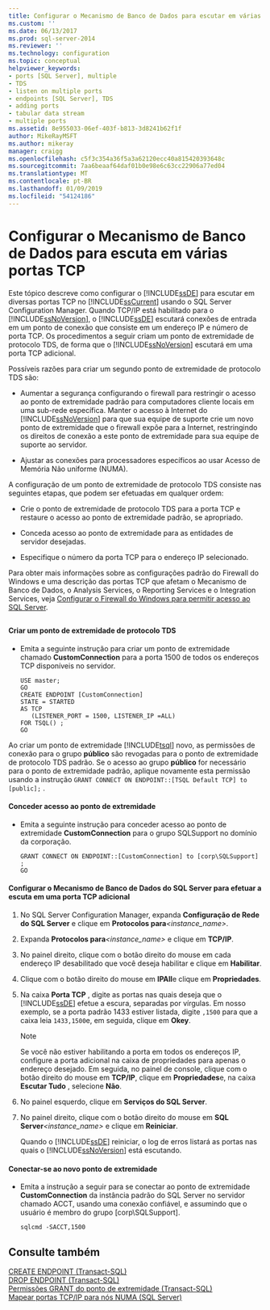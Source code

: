 ```yaml
---
title: Configurar o Mecanismo de Banco de Dados para escutar em várias portas TCP | Microsoft Docs
ms.custom: ''
ms.date: 06/13/2017
ms.prod: sql-server-2014
ms.reviewer: ''
ms.technology: configuration
ms.topic: conceptual
helpviewer_keywords:
- ports [SQL Server], multiple
- TDS
- listen on multiple ports
- endpoints [SQL Server], TDS
- adding ports
- tabular data stream
- multiple ports
ms.assetid: 8e955033-06ef-403f-b813-3d8241b62f1f
author: MikeRayMSFT
ms.author: mikeray
manager: craigg
ms.openlocfilehash: c5f3c354a36f5a3a62120ecc40a815420393648c
ms.sourcegitcommit: 7aa6beaaf64daf01b0e98e6c63cc22906a77ed04
ms.translationtype: MT
ms.contentlocale: pt-BR
ms.lasthandoff: 01/09/2019
ms.locfileid: "54124186"
---
```

# <a name="configure-the-database-engine-to-listen-on-multiple-tcp-ports"></a>Configurar o Mecanismo de Banco de Dados para escuta em várias portas TCP
  Este tópico descreve como configurar o [!INCLUDE[ssDE](../../includes/ssde-md.md)] para escutar em diversas portas TCP no [!INCLUDE[ssCurrent](../../includes/sscurrent-md.md)] usando o SQL Server Configuration Manager. Quando TCP/IP está habilitado para o [!INCLUDE[ssNoVersion](../../includes/ssnoversion-md.md)], o [!INCLUDE[ssDE](../../includes/ssde-md.md)] escutará conexões de entrada em um ponto de conexão que consiste em um endereço IP e número de porta TCP. Os procedimentos a seguir criam um ponto de extremidade de protocolo TDS, de forma que o [!INCLUDE[ssNoVersion](../../includes/ssnoversion-md.md)] escutará em uma porta TCP adicional.  
  
 Possíveis razões para criar um segundo ponto de extremidade de protocolo TDS são:  
  
-   Aumentar a segurança configurando o firewall para restringir o acesso ao ponto de extremidade padrão para computadores cliente locais em uma sub-rede específica. Manter o acesso à Internet do [!INCLUDE[ssNoVersion](../../includes/ssnoversion-md.md)] para que sua equipe de suporte crie um novo ponto de extremidade que o firewall expõe para a Internet, restringindo os direitos de conexão a este ponto de extremidade para sua equipe de suporte ao servidor.  
  
-   Ajustar as conexões para processadores específicos ao usar Acesso de Memória Não uniforme (NUMA).  
  
 A configuração de um ponto de extremidade de protocolo TDS consiste nas seguintes etapas, que podem ser efetuadas em qualquer ordem:  
  
-   Crie o ponto de extremidade de protocolo TDS para a porta TCP e restaure o acesso ao ponto de extremidade padrão, se apropriado.  
  
-   Conceda acesso ao ponto de extremidade para as entidades de servidor desejadas.  
  
-   Especifique o número da porta TCP para o endereço IP selecionado.  
  
 Para obter mais informações sobre as configurações padrão do Firewall do Windows e uma descrição das portas TCP que afetam o Mecanismo de Banco de Dados, o Analysis Services, o Reporting Services e o Integration Services, veja [Configurar o Firewall do Windows para permitir acesso ao SQL Server](../../sql-server/install/configure-the-windows-firewall-to-allow-sql-server-access.md).  
  
##  <a name="SSMSProcedure"></a>  
  
#### <a name="to-create-a-tds-endpoint"></a>Criar um ponto de extremidade de protocolo TDS  
  
-   Emita a seguinte instrução para criar um ponto de extremidade chamado **CustomConnection** para a porta 1500 de todos os endereços TCP disponíveis no servidor.  
  
    ```  
    USE master;  
    GO  
    CREATE ENDPOINT [CustomConnection]  
    STATE = STARTED  
    AS TCP  
       (LISTENER_PORT = 1500, LISTENER_IP =ALL)  
    FOR TSQL() ;  
    GO  
    ```  
  
 Ao criar um ponto de extremidade [!INCLUDE[tsql](../../includes/tsql-md.md)] novo, as permissões de conexão para o grupo **público** são revogadas para o ponto de extremidade de protocolo TDS padrão. Se o acesso ao grupo **público** for necessário para o ponto de extremidade padrão, aplique novamente esta permissão usando a instrução `GRANT CONNECT ON ENDPOINT::[TSQL Default TCP] to [public];` .  
  
#### <a name="to-grant-access-to-the-endpoint"></a>Conceder acesso ao ponto de extremidade  
  
-   Emita a seguinte instrução para conceder acesso ao ponto de extremidade **CustomConnection** para o grupo SQLSupport no domínio da corporação.  
  
    ```  
    GRANT CONNECT ON ENDPOINT::[CustomConnection] to [corp\SQLSupport] ;  
    GO  
    ```  
  
#### <a name="to-configure-the-sql-server-database-engine-to-listen-on-an-additional-tcp-port"></a>Configurar o Mecanismo de Banco de Dados do SQL Server para efetuar a escuta em uma porta TCP adicional  
  
1.  No SQL Server Configuration Manager, expanda **Configuração de Rede do SQL Server** e clique em **Protocolos para**_<instance_name>_.  
  
2.  Expanda **Protocolos para**_<instance_name>_ e clique em **TCP/IP**.  
  
3.  No painel direito, clique com o botão direito do mouse em cada endereço IP desabilitado que você deseja habilitar e clique em **Habilitar**.  
  
4.  Clique com o botão direito do mouse em **IPAll**e clique em **Propriedades**.  
  
5.  Na caixa **Porta TCP** , digite as portas nas quais deseja que o [!INCLUDE[ssDE](../../includes/ssde-md.md)] efetue a escura, separadas por vírgulas. Em nosso exemplo, se a porta padrão 1433 estiver listada, digite `,1500` para que a caixa leia `1433,1500`e, em seguida, clique em **Okey**.  
  
    > [!NOTE]  
    >  Se você não estiver habilitando a porta em todos os endereços IP, configure a porta adicional na caixa de propriedades para apenas o endereço desejado. Em seguida, no painel de console, clique com o botão direito do mouse em **TCP/IP**, clique em **Propriedades**e, na caixa **Escutar Tudo** , selecione **Não**.  
  
6.  No painel esquerdo, clique em **Serviços do SQL Server**.  
  
7.  No painel direito, clique com o botão direito do mouse em **SQL Server**_<instance_name>_ e clique em **Reiniciar**.  
  
     Quando o [!INCLUDE[ssDE](../../includes/ssde-md.md)] reiniciar, o log de erros listará as portas nas quais o [!INCLUDE[ssNoVersion](../../includes/ssnoversion-md.md)] está escutando.  
  
#### <a name="to-connect-to-the-new-endpoint"></a>Conectar-se ao novo ponto de extremidade  
  
-   Emita a instrução a seguir para se conectar ao ponto de extremidade **CustomConnection** da instância padrão do SQL Server no servidor chamado ACCT, usando uma conexão confiável, e assumindo que o usuário é membro do grupo [corp\SQLSupport].  
  
    ```  
    sqlcmd -SACCT,1500  
    ```  
  
## <a name="see-also"></a>Consulte também  
 [CREATE ENDPOINT &#40;Transact-SQL&#41;](/sql/t-sql/statements/create-endpoint-transact-sql)   
 [DROP ENDPOINT &#40;Transact-SQL&#41;](/sql/t-sql/statements/drop-endpoint-transact-sql)   
 [Permissões GRANT do ponto de extremidade &#40;Transact-SQL&#41;](/sql/t-sql/statements/grant-endpoint-permissions-transact-sql)   
 [Mapear portas TCP/IP para nós NUMA &#40;SQL Server&#41;](map-tcp-ip-ports-to-numa-nodes-sql-server.md)  
  
  
